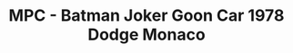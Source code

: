 ---
layout: product
title: "MPC - Batman Joker Goon Car 1978 Dodge Monaco"
price: "5400" 
desc: "N/A"
img_path: "/assets/img/MPC890.webp"
brand: "N/A"
available: false
special_offer: false
new: false
soon: false
cat: "010000"
subcat: "013100"
subsubcat: "0N/A"
sifra: "MPC890"
popular: false
spec: false
---